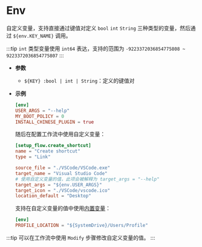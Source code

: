 # Env

自定义变量，支持直接通过键值对定义 `bool` `int` `String` 三种类型的变量，然后通过 `${env.KEY_NAME}` 调用。

:::tip
`int` 类型变量使用 `int64` 表达，支持的范围为 `-9223372036854775808 ~ 9223372036854775807`
:::

- **参数**

  - `${KEY} :bool | int | String`：定义的键值对

- **示例**

  ```toml
  [env]
  USER_ARGS = "--help"
  MY_BOOT_POLICY = 0
  INSTALL_CHINESE_PLUGIN = true
  ```

  随后在配置工作流中使用自定义变量：

  ```toml
  [setup_flow.create_shortcut]
  name = "Create shortcut"
  type = "Link"

  source_file = "./VSCode/VSCode.exe"
  target_name = "Visual Studio Code"
  # 使用自定义变量的值，此项会被解释为 target_args = "--help"
  target_args = "${env.USER_ARGS}"
  target_icon = "./VSCode/vscode.ico"
  location_default = "Desktop"
  ```

  支持在自定义变量的值中使用[内置变量](内置变量.md)：

  ```toml
  [env]
  PROFILE_LOCATION = "${SystemDrive}/Users/Profile"
  ```

:::tip
可以在工作流中使用 `Modify` 步骤修改自定义变量的值。
:::
